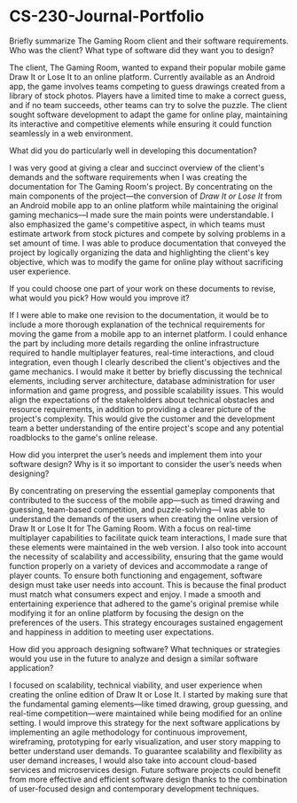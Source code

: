 # CS-230-Journal-Portfolio
Briefly summarize The Gaming Room client and their software requirements. Who was the client? What type of software did they want you to design?

The client, The Gaming Room, wanted to expand their popular mobile game Draw It or Lose It to an online platform. Currently available as an Android app, the game involves teams competing to guess drawings created from a library of stock photos. Players have a limited time to make a correct guess, and if no team succeeds, other teams can try to solve the puzzle. The client sought software development to adapt the game for online play, maintaining its interactive and competitive elements while ensuring it could function seamlessly in a web environment.

What did you do particularly well in developing this documentation?

I was very good at giving a clear and succinct overview of the client's demands and the software requirements when I was creating the documentation for The Gaming Room's project. By concentrating on the main components of the project—the conversion of *Draw It or Lose It* from an Android mobile app to an online platform while maintaining the original gaming mechanics—I made sure the main points were understandable. I also emphasized the game's competitive aspect, in which teams must estimate artwork from stock pictures and compete by solving problems in a set amount of time. I was able to produce documentation that conveyed the project by logically organizing the data and highlighting the client's key objective, which was to modify the game for online play without sacrificing user experience.

If you could choose one part of your work on these documents to revise, what would you pick? How would you improve it?

If I were able to make one revision to the documentation, it would be to include a more thorough explanation of the technical requirements for moving the game from a mobile app to an internet platform. I could enhance the part by including more details regarding the online infrastructure required to handle multiplayer features, real-time interactions, and cloud integration, even though I clearly described the client's objectives and the game mechanics. I would make it better by briefly discussing the technical elements, including server architecture, database administration for user information and game progress, and possible scalability issues. This would align the expectations of the stakeholders about technical obstacles and resource requirements, in addition to providing a clearer picture of the project's complexity. This would give the customer and the development team a better understanding of the entire project's scope and any potential roadblocks to the game's online release.

How did you interpret the user’s needs and implement them into your software design? Why is it so important to consider the user’s needs when designing?

By concentrating on preserving the essential gameplay components that contributed to the success of the mobile app—such as timed drawing and guessing, team-based competition, and puzzle-solving—I was able to understand the demands of the users when creating the online version of Draw It or Lose It for The Gaming Room. With a focus on real-time multiplayer capabilities to facilitate quick team interactions, I made sure that these elements were maintained in the web version. I also took into account the necessity of scalability and accessibility, ensuring that the game would function properly on a variety of devices and accommodate a range of player counts. To ensure both functioning and engagement, software design must take user needs into account. This is because the final product must match what consumers expect and enjoy. I made a smooth and entertaining experience that adhered to the game's original premise while modifying it for an online platform by focusing the design on the preferences of the users. This strategy encourages sustained engagement and happiness in addition to meeting user expectations.

How did you approach designing software? What techniques or strategies would you use in the future to analyze and design a similar software application?

I focused on scalability, technical viability, and user experience when creating the online edition of Draw It or Lose It. I started by making sure that the fundamental gaming elements—like timed drawing, group guessing, and real-time competition—were maintained while being modified for an online setting. I would improve this strategy for the next software applications by implementing an agile methodology for continuous improvement, wireframing, prototyping for early visualization, and user story mapping to better understand user demands. To guarantee scalability and flexibility as user demand increases, I would also take into account cloud-based services and microservices design. Future software projects could benefit from more effective and efficient software design thanks to the combination of user-focused design and contemporary development techniques.
